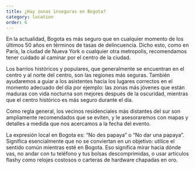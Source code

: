 ```yaml
---
title: ¿Hay zonas inseguras en Bogota?
category: location
order: 6
---
```


En la actualidad, Bogota es más seguro que en cualquier momento de los últimos 50 años en términos de tasas de delincuencia. Dicho esto, como en París, la ciudad de Nueva York o cualquier otra metropolis, recomendamos tener cuidado al caminar por el centro de la ciudad.

Los barrios históricos y populares, que generalmente se encuentran en el centro y al norte del centro, son las regiones más seguras. También ayudaremos a guiar a los asistentes hacia los lugares correctos en el momento adecuado del día por ejemplo: las zonas más jóvenes que están maduras con vida nocturna son mejores después de la oscuridad, mientras que el centro histórico es más seguro durante el día.

Como regla general, los vecinos residenciales más distantes del sur son ampliamente recomendados que se eviten, y le asesoraremos con mapas y detalles a medida que nos acercamos a la fecha del evento.

La expresión local en Bogota es: “No des papaya” o “No dar una papaya”. Significa esencialmente que no se conviertan en un objetivo: utilice el sentido común mientras esté en Bogota. Eso significa mirar hacia dónde vas, no andar con tu teléfono y tus bolsas descomprimidas, o usar artículos flashy como relojes costosos o carteras de hardware chapadas en oro.

